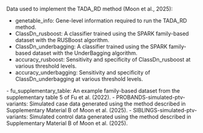 Data used to implement the TADA_RD method (Moon et al., 2025):

<data required to run the TADA_RD method>

  - genetable_info: Gene-level information required to run the TADA_RD method.
  - ClassDn_rusboost: A classifier trained using the SPARK family-based dataset with the RUSBoost algorithm.
  - ClassDn_underbagging: A classifier trained using the SPARK family-based dataset with the UnderBagging algorithm.
  - accuracy_rusboost: Sensitivity and specificity of ClassDn_rusboost at various threshold levels.
  - accuracy_underbagging: Sensitivity and specificity of ClassDn_underbagging at various threshold levels.

<example datasets to run the TADA_RD method>
  - fu_supplementary_table: An example family-based dataset from the supplementary table 5 of Fu et al. (2022).
  - PROBANDS-simulated-ptv-variants: Simulated case data generated using the method described in Supplementary Material B of Moon et al. (2025).
  - SIBLINGS-simulated-ptv-variants: Simulated control data generated using the method described in Supplementary Material B of Moon et al. (2025).

